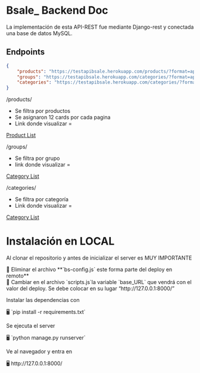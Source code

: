 # Bsale_ Backend Doc

La implementación de esta API-REST fue mediante Django-rest y conectada una base de datos MySQL.

## Endpoints

```json
{
    "products": "https://testapibsale.herokuapp.com/products/?format=api",
    "groups": "https://testapibsale.herokuapp.com/categories/?format=api",
    "categories": "https://testapibsale.herokuapp.com/categories/?format=api"
}
```

/products/ 

- Se filtra por productos
- Se asignaron 12 cards por cada pagina
- Link donde visualizar =

[Product List](https://testapibsale.herokuapp.com/products/)

/groups/

- Se filtra por grupo
- link donde visualizar =

[Category List](https://testapibsale.herokuapp.com/categories/)

/categories/

- Se filtra por categoría
- Link donde visualizar =

[Category List](https://testapibsale.herokuapp.com/categories/)

# **Instalación en LOCAL**

Al clonar el repositorio y antes de inicializar el server es MUY IMPORTANTE

<aside>
🚨 Eliminar el archivo **`bs-config.js` este forma parte del deploy en remoto**

</aside>

<aside>
🚨 Cambiar en el archivo `scripts.js`la variable `base_URL` que vendrá con el valor del deploy. 
Se debe colocar en su lugar  “http://127.0.0.1:8000/”

</aside>

Instalar las dependencias con 

<aside>
🖥️ `pip install -r requirements.txt`

</aside>

Se ejecuta el server

<aside>
🖥️ `python manage.py runserver`

</aside>

Ve al navegador y entra en 

<aside>
🖥️ http://127.0.0.1:8000/

</aside>